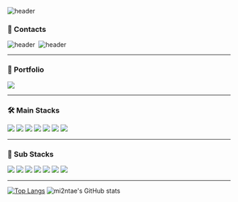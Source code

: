 ![header](https://capsule-render.vercel.app/api?type=transparent&color=CEF279&height=70&section=header&text=👋%20Mi2ntae's%20Github%20Profile&fontSize=40&fontColor=5D5D5D&fontAlign=30&fontAlignY=80&animation=twinkling)

### 💬 Contacts
![header](https://img.shields.io/badge/kimmintae981019@gmail.com-EA4335?style=for-the-badge&logo=Gmail&logoColor=white)&nbsp;&nbsp;![header](https://img.shields.io/badge/majort@naver.com-03C75A?style=for-the-badge&logo=Naver&logoColor=white)
___
### 🌱 Portfolio
<a href="https://aluminum-clam-fab.notion.site/fcaa5ace760d48fa9a1bfafb5dfbe52a" target="_blank"><img src="https://img.shields.io/badge/Portfolio(KOR)-333333?style=for-the-badge&logo=Notion&logoColor=white"/></a>

___
### 🛠 Main Stacks
<img src="https://img.shields.io/badge/Java-007396?style=for-the-badge&logo=Java&logoColor=white"/></a> 
<img src="https://img.shields.io/badge/SpringBoot-6DB33F?style=for-the-badge&logo=SpringBoot&logoColor=white">
<img src="https://img.shields.io/badge/MySQL-4479A1?style=for-the-badge&logo=MySQL&logoColor=white"/> 
<img src="https://img.shields.io/badge/MariaDB-003545?style=for-the-badge&logo=MariaDB&logoColor=white"/>
<img src="https://img.shields.io/badge/Amazon AWS-232F3E?style=for-the-badge&logo=amazonwebservices&logoColor=white"/>
<img src="https://img.shields.io/badge/Jenkins-D24939?style=for-the-badge&logo=jenkins&logoColor=white"/>
<img src="https://img.shields.io/badge/Docker-2496ED?style=for-the-badge&logo=docker&logoColor=white"/>&nbsp;
___
### 🔧 Sub Stacks
<img src="https://img.shields.io/badge/Python-3766AB?style=for-the-badge&logo=Python&logoColor=white"/></a>
<img src="https://img.shields.io/badge/Git-F05032?style=for-the-badge&logo=Git&logoColor=white"/>
<img src="https://img.shields.io/badge/Linux-FCC624?style=for-the-badge&logo=Linux&logoColor=black"/>
<img src="https://img.shields.io/badge/JavaScript-F7DF1E?style=for-the-badge&logo=JavaScript&logoColor=white"/>
<img src="https://img.shields.io/badge/react-444444?style=for-the-badge&logo=react"/>
<img src="https://img.shields.io/badge/Vue.js-4FC08D?style=for-the-badge&logo=Vue.js&logoColor=white">
<img src="https://img.shields.io/badge/Android-3DDC84?style=for-the-badge&logo=Android&logoColor=white"/>

___
[![Top Langs](https://github-readme-stats.vercel.app/api/top-langs/?username=mi2ntae&layout=compact)](https://github.com/mi2ntae/github-readme-stats)
![mi2ntae's GitHub stats](https://github-readme-stats.vercel.app/api?username=mi2ntae&show_icons=true&theme=dark)

<!--
**mi2ntae/mi2ntae** is a ✨ _special_ ✨ repository because its `README.md` (this file) appears on your GitHub profile.

Here are some ideas to get you started:

- 🔭 I’m currently working on ...
- 🌱 I’m currently learning ...
- 👯 I’m looking to collaborate on ...
- 🤔 I’m looking for help with ...
- 💬 Ask me about ...
- 📫 How to reach me: ...
- 😄 Pronouns: ...
- ⚡ Fun fact: ...
-->
